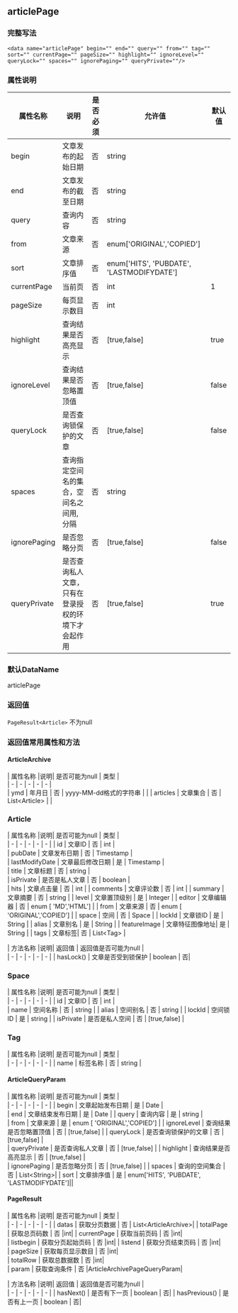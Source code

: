 ## articlePage

### 完整写法
```
<data name="articlePage" begin="" end="" query="" from="" tag="" sort="" currentPage="" pageSize="" highlight="" ignoreLevel="" queryLock="" spaces="" ignorePaging="" queryPrivate=""/>
```

### 属性说明
|  属性名称  |说明| 是否必须   | 允许值   | 默认值  |    
|  -  |  -  |  -  |  -  |  -  |
| begin   | 文章发布的起始日期   | 否   | string   |  |
| end   | 文章发布的截至日期   | 否   | string || 
| query | 查询内容  | 否   | string||   
| from | 文章来源  | 否   | enum['ORIGINAL','COPIED']| |
| sort | 文章排序值  | 否   | enum['HITS', 'PUBDATE', 'LASTMODIFYDATE']|| 
| currentPage | 当前页  | 否   | int|1 | 
| pageSize | 每页显示数目  | 否   | int| | 
| highlight | 查询结果是否高亮显示  | 否   | [true,false]|true | 
| ignoreLevel | 查询结果是否忽略置顶值  | 否   | [true,false]|false | 
| queryLock | 是否查询锁保护的文章  | 否   | [true,false]|false | 
| spaces | 查询指定空间名的集合，空间名之间用,分隔  | 否   | string| | 
| ignorePaging | 是否忽略分页  | 否   | [true,false]|false | 
| queryPrivate | 是否查询私人文章，只有在登录授权的环境下才会起作用  | 否   | [true,false]|true |

### 默认DataName
articlePage

### 返回值
`PageResult<Article>` 不为null

### 返回值常用属性和方法

#### ArticleArchive
|  属性名称  |说明| 是否可能为null   | 类型  |    
|  -  |  -  |  -  |  -  |  -  |      
|  ymd  |  年月日  |  否  | yyyy-MM-dd格式的字符串   |    |
|  articles  | 文章集合  |  否  | List<Article&gt;   |    |

### Article
|  属性名称  |说明| 是否可能为null   | 类型  |    
|  -  |  -  |  -  |  -  |  -  |
|  id  | 文章ID   | 否   |  int  |  
|  pubDate  | 文章发布日期   | 否   |  Timestamp  |   
|  lastModifyDate  | 文章最后修改日期   | 是   |  Timestamp  |     
|  title  | 文章标题   | 否   |  string  |         
|  isPrivate  | 是否是私人文章   | 否   |  boolean  |  
|  hits  | 文章点击量  | 否   |  int  | 
|  comments  | 文章评论数 | 否   |  int  | 
|  summary  | 文章摘要 | 否  |  string  | 
|  level  | 文章置顶级别 | 是   |  Integer  |
|  editor  | 文章编辑器 | 否   |  enum [ 'MD','HTML']  |
|  from  | 文章来源 | 否   | enum [ 'ORIGINAL','COPIED']  |
|  space  | 空间 | 否   | Space  |
|  lockId  | 文章锁ID | 是   | String  |
|  alias  | 文章别名 | 是   | String  |
|  featureImage  | 文章特征图像地址| 是   | String  |
|  tags  | 文章标签| 否   | List<Tag&gt;  |

|  方法名称  |说明| 返回值  | 返回值是否可能为null  |    
|  -  |  -  |  -  |  -  |  -  |
| hasLock()   | 文章是否受到锁保护   | boolean   | 否| 


### Space
|  属性名称  |说明| 是否可能为null   | 类型  |    
|  -  |  -  |  -  |  -  |  -  |
|  id  | 文章ID   | 否   |  int  |  
|  name  | 空间名称   | 否   |  string  |
|  alias  | 空间别名   | 否   |  string  |
|  lockId  | 空间锁ID   | 是   |  string  |
|  isPrivate  | 是否是私人空间   | 否   |  [true,false]  |


 ### Tag
|  属性名称  |说明| 是否可能为null   | 类型  |    
|  -  |  -  |  -  |  -  |  -  |
|  name  | 标签名称   | 否   |  string  |


#### ArticleQueryParam
|  属性名称  |说明| 是否可能为null   | 类型  |    
|  -  |  -  |  -  |  -  |  -  |
|  begin  | 文章起始发布日期   | 是   |  Date  |  
|  end  | 文章结束发布日期   | 是   |  Date  |
|  query  | 查询内容   | 是   |  string  |  
|  from  | 文章来源   | 是   |  enum [ 'ORIGINAL','COPIED']  | 
| ignoreLevel | 查询结果是否忽略置顶值  | 否   | [true,false] | 
| queryLock | 是否查询锁保护的文章  | 否   | [true,false] |   
| queryPrivate | 是否查询私人文章  | 否   | [true,false] | 
| highlight | 查询结果是否高亮显示  | 否   | [true,false] |  
| ignorePaging | 是否忽略分页  | 否   | [true,false] | 
| spaces | 查询的空间集合  | 否   | List<String&gt;| 
| sort | 文章排序值  | 是   | enum['HITS', 'PUBDATE', 'LASTMODIFYDATE']|| 

#### PageResult
|  属性名称  |说明| 是否可能为null   | 类型  |    
|  -  |  -  |  -  |  -  |  -  |
| datas   | 获取分页数据   | 否   | List<ArticleArchive&gt;| 
| totalPage   | 获取总页码数   | 否   |int| 
| currentPage   | 获取当前页码   | 否   |int|  
| listbegin   | 获取分页起始页码   | 否   |int| 
| listend   | 获取分页结束页码   | 否   |int|     
| pageSize   | 获取每页显示数目  | 否   |int|     
| totalRow   | 获取总数据数  | 否   |int|     
| param   | 获取查询条件  | 否   |ArticleArchivePageQueryParam| 

|  方法名称  |说明| 返回值  | 返回值是否可能为null  |    
|  -  |  -  |  -  |  -  |  -  |
| hasNext()   | 是否有下一页   | boolean   | 否| 
| hasPrevious()   | 是否有上一页   | boolean   | 否|
